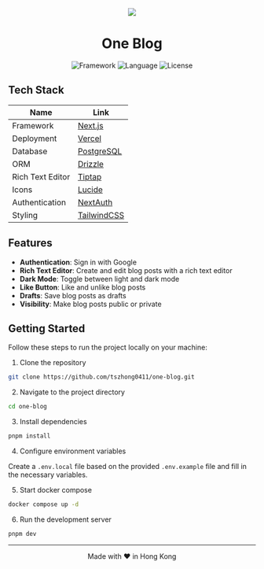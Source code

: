 <div align="center">
  <a href="https://one-blog.nelsonlai.me">
    <img src="https://nelsonlai.me/images/projects/one-blog/cover.png">
  </a>

  <h1 align="center">
    One Blog
  </h1>

  <img src="https://img.shields.io/badge/Next.js-000000.svg?style=for-the-badge&logo=Next.js&labelColor=000" alt="Framework" />
  <img src="https://img.shields.io/github/languages/top/tszhong0411/one-blog?style=for-the-badge&labelColor=000" alt="Language" />
  <img src="https://img.shields.io/github/license/tszhong0411/one-blog?style=for-the-badge&labelColor=000" alt="License" />
</div>

## Tech Stack

| Name             | Link                                      |
| ---------------- | ----------------------------------------- |
| Framework        | [Next.js](https://nextjs.org/)            |
| Deployment       | [Vercel](https://vercel.com)              |
| Database         | [PostgreSQL](https://www.postgresql.org/) |
| ORM              | [Drizzle](https://orm.drizzle.team/)      |
| Rich Text Editor | [Tiptap](https://tiptap.dev)              |
| Icons            | [Lucide](https://lucide.dev/)             |
| Authentication   | [NextAuth](https://next-auth.js.org)      |
| Styling          | [TailwindCSS](https://tailwindcss.com)    |

## Features

- **Authentication**: Sign in with Google
- **Rich Text Editor**: Create and edit blog posts with a rich text editor
- **Dark Mode**: Toggle between light and dark mode
- **Like Button**: Like and unlike blog posts
- **Drafts**: Save blog posts as drafts
- **Visibility**: Make blog posts public or private

## Getting Started

Follow these steps to run the project locally on your machine:

1. Clone the repository

```bash
git clone https://github.com/tszhong0411/one-blog.git
```

2. Navigate to the project directory

```bash
cd one-blog
```

3. Install dependencies

```bash
pnpm install
```

4. Configure environment variables

Create a `.env.local` file based on the provided `.env.example` file and fill in the necessary variables.

5. Start docker compose

```bash
docker compose up -d
```

6. Run the development server

```bash
pnpm dev
```

<hr>
<p align="center">
Made with ❤️ in Hong Kong
</p>
